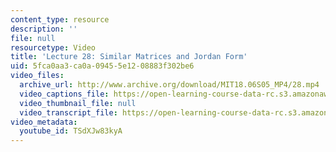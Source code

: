 ```yaml
---
content_type: resource
description: ''
file: null
resourcetype: Video
title: 'Lecture 28: Similar Matrices and Jordan Form'
uid: 5fca0aa3-ca0a-0945-5e12-08883f302be6
video_files:
  archive_url: http://www.archive.org/download/MIT18.06S05_MP4/28.mp4
  video_captions_file: https://open-learning-course-data-rc.s3.amazonaws.com/18-06sc-linear-algebra-fall-2011/6a34343b63395bfea18c2791a57a75c4_TSdXJw83kyA.vtt
  video_thumbnail_file: null
  video_transcript_file: https://open-learning-course-data-rc.s3.amazonaws.com/18-06sc-linear-algebra-fall-2011/6dba2d879d4f00b41cdcfca2fde10a3c_TSdXJw83kyA.pdf
video_metadata:
  youtube_id: TSdXJw83kyA
---
```


